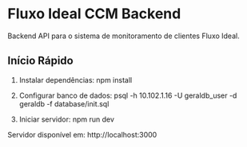 # Fluxo Ideal CCM Backend

Backend API para o sistema de monitoramento de clientes Fluxo Ideal.

## Início Rápido

1. Instalar dependências:
npm install

2. Configurar banco de dados:
psql -h 10.102.1.16 -U geraldb_user -d geraldb -f database/init.sql

3. Iniciar servidor:
npm run dev

Servidor disponível em: http://localhost:3000
